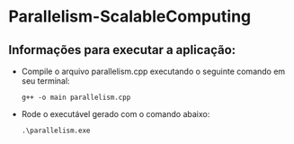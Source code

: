 # Parallelism-ScalableComputing

## Informações para executar a aplicação:

- Compile o arquivo parallelism.cpp executando o seguinte comando em seu terminal:

  ```g++ -o main parallelism.cpp```
  
- Rode o executável gerado com o comando abaixo:

  ```.\parallelism.exe```
